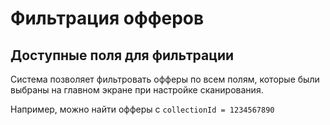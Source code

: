 # Фильтрация офферов

## Доступные поля для фильтрации

Система позволяет фильтровать офферы по всем полям, которые были выбраны на главном экране при настройке сканирования.

Например, можно найти офферы с ```collectionId = 1234567890```

